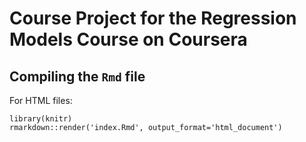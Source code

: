 # Course Project for the Regression Models Course on Coursera

## Compiling the `Rmd` file

For HTML files:

    library(knitr)
    rmarkdown::render('index.Rmd', output_format='html_document')

